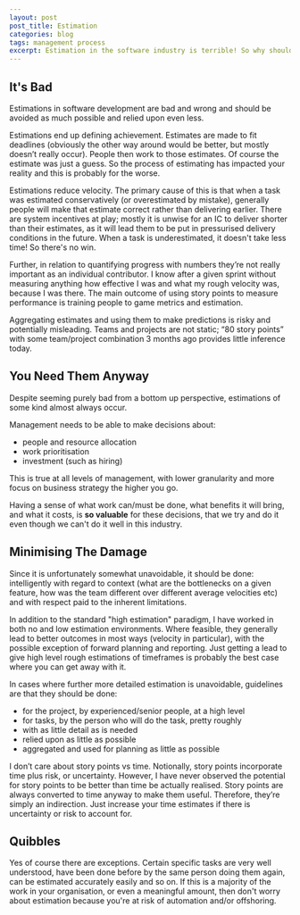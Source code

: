 ```yaml
---
layout: post
post_title: Estimation
categories: blog
tags: management process
excerpt: Estimation in the software industry is terrible! So why should it happen? And how much?
---
```


## It's Bad

Estimations in software development are bad and wrong and should be avoided as much possible and relied upon even less.

Estimations end up defining achievement. Estimates are made to fit deadlines (obviously the other way around would be better, but mostly doesn’t really occur). People then work to those estimates. Of course the estimate was just a guess. So the process of estimating has impacted your reality and this is probably for the worse.

Estimations reduce velocity. The primary cause of this is that when a task was estimated conservatively (or overestimated by mistake), generally people will make that estimate correct rather than delivering earlier. There are system incentives at play; mostly it is unwise for an IC to deliver shorter than their estimates, as it will lead them to be put in pressurised delivery conditions in the future. When a task is underestimated, it doesn't take less time! So there's no win.

Further, in relation to quantifying progress with numbers they’re not really important as an individual contributor. I know after a given sprint without measuring anything how effective I was and what my rough velocity was, because I was there. The main outcome of using story points to measure performance is training people to game metrics and estimation.

Aggregating estimates and using them to make predictions is risky and potentially misleading. Teams and projects are not static; “80 story points” with some team/project combination 3 months ago provides little inference today.

## You Need Them Anyway

Despite seeming purely bad from a bottom up perspective, estimations of some kind almost always occur.

Management needs to be able to make decisions about:

- people and resource allocation
- work prioritisation
- investment (such as hiring)

This is true at all levels of management, with lower granularity and more focus on business strategy the higher you go.

Having a sense of what work can/must be done, what benefits it will bring, and what it costs, is **so valuable** for these decisions, that we try and do it even though we can't do it well in this industry.

## Minimising The Damage

Since it is unfortunately somewhat unavoidable, it should be done: intelligently with regard to context (what are the bottlenecks on a given feature, how was the team different over different average velocities etc) and with respect paid to the inherent limitations.

In addition to the standard "high estimation" paradigm, I have worked in both no and low estimation environments. Where feasible, they generally lead to better outcomes in most ways (velocity in particular), with the possible exception of forward planning and reporting. Just getting a lead to give high level rough estimations of timeframes is probably the best case where you can get away with it.

In cases where further more detailed estimation is unavoidable, guidelines are that they should be done:

- for the project, by experienced/senior people, at a high level
- for tasks, by the person who will do the task, pretty roughly
- with as little detail as is needed
- relied upon as little as possible
- aggregated and used for planning as little as possible

I don’t care about story points vs time. Notionally, story points incorporate time plus risk, or uncertainty. However, I have never observed the potential for story points to be better than time be actually realised. Story points are always converted to time anyway to make them useful. Therefore, they’re simply an indirection. Just increase your time estimates if there is uncertainty or risk to account for.

## Quibbles

Yes of course there are exceptions. Certain specific tasks are very well understood, have been done before by the same person doing them again, can be estimated accurately easily and so on. If this is a majority of the work in your organisation, or even a meaningful amount, then don't worry about estimation because you're at risk of automation and/or offshoring.